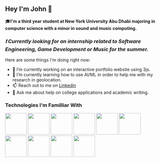 ## Hey I'm John 👋
:mortar_board:**I'm a third year student at New York University Abu Dhabi majoring in computer science with a minor in sound and music computing.**

### *****:exclamation: Currently looking for an internship related to Software Engineering, Game Development or Music for the summer.*****

Here are some things I'm doing right now:

- 🔭 I’m currently working on an interactive portfolio website using 3js.
- 🌱 I’m currently learning how to use AI/ML in order to help me with my research in geolocation.
- 📫 Reach out to me on [Linkedin](https://www.linkedin.com/in/john-yun-moe-a2b152230/)
- 💬 Ask me about help on college applications and academic writing.

### Technologies I'm Familliar With
<div>
   <img src="https://cdn.jsdelivr.net/gh/devicons/devicon@latest/icons/python/python-original.svg" style = "height:70px;width:70px" />
   <img src="https://cdn.jsdelivr.net/gh/devicons/devicon@latest/icons/cplusplus/cplusplus-original.svg" style = "height:70px;width:70px" />
   <img src="https://cdn.jsdelivr.net/gh/devicons/devicon@latest/icons/html5/html5-plain-wordmark.svg" style = "height:70px;width:70px" />
   <img src="https://cdn.jsdelivr.net/gh/devicons/devicon@latest/icons/css3/css3-plain-wordmark.svg" style = "height:70px;width:70px" />
   <img src="https://cdn.jsdelivr.net/gh/devicons/devicon@latest/icons/javascript/javascript-plain.svg" style = "height:70px;width:70px" />
   <img src="https://cdn.jsdelivr.net/gh/devicons/devicon@latest/icons/c/c-original.svg" style = "height:70px;width:70px" />
   <img src="https://cdn.jsdelivr.net/gh/devicons/devicon@latest/icons/csharp/csharp-original.svg" style = "height:70px;width:70px" />
   <img src="https://cdn.jsdelivr.net/gh/devicons/devicon@latest/icons/docker/docker-original.svg" style = "height:70px;width:70px"  />
   <img src="https://cdn.jsdelivr.net/gh/devicons/devicon@latest/icons/unity/unity-original.svg" style = "height:70px;width:70px" />
   <img src="https://cdn.jsdelivr.net/gh/devicons/devicon@latest/icons/react/react-original.svg" style = "height:70px;width:70px" />
</div>




